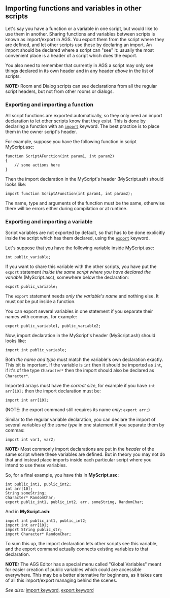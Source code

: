 ## Importing functions and variables in other scripts

Let's say you have a function or a variable in one script, but would like to use them in another. Sharing functions and variables between scripts is known as import/export in AGS. You export them from the script where they are defined, and let other scripts use these by declaring an import. An import should be declared where a script can "see" it: usually the most convenient place is a header of a script which does the export.

You also need to remember that currently in AGS a script may only see things declared in its own header and in any header *above* in the list of scripts.

**NOTE:** Room and Dialog scripts can see declarations from all the regular script headers, but not from other rooms or dialogs.

### Exporting and importing a function

All script functions are exported automatically, so they only need an import declaration to let other scripts know that they exist. This is done by declaring a function with an [`import`](ScriptKeywords#import) keyword. The best practice is to place them in the owner script's header.

For example, suppose you have the following function in script MyScript.asc:

```ags
function ScriptAFunction(int param1, int param2)
{
    // some actions here
}
```

Then the import declaration in the MyScript's header (MyScript.ash) should looks like:

```ags
import function ScriptAFunction(int param1, int param2);
```

The name, type and arguments of the function must be the same, otherwise there will be errors either during compilation or at runtime.

### Exporting and importing a variable

Script variables are not exported by default, so that has to be done explicitly inside the script which has them declared, using the [`export`](ScriptKeywords#export) keyword.

Let's suppose that you have the following variable inside MyScript.asc:

```ags
int public_variable;
```

If you want to share this variable with the other scripts, you have put the `export` statement *inside the same script where you have declared the variable* (MyScript.asc), somewhere below the declaration:

```ags
export public_variable;
```

The `export` statement needs _only the variable's name_ and nothing else. It must *not* be put inside a function.

You can export several variables in one statement if you separate their names with commas, for example:

```ags
export public_variable1, public_variable2;
```

Now, import declaration in the MyScript's header (MyScript.ash) should looks like:

```ags
import int public_variable;
```

Both *the name and type* must match the variable's own declaration exactly.<br>
This bit is important. If the variable is `int` then it should be imported as `int`, if it's of the type `Character*` then the import should also be declared as `Character*`.

Imported arrays must have the *correct size*, for example if you have `int arr[10];` then the import declaration must be:

```ags
import int arr[10];
```

(NOTE: the export command still requires its name *only*: `export arr;`)

Similar to the regular variable declaration, you can declare the import of several variables _of the same type_ in one statement if you separate them by commas:

```ags
import int var1, var2;
```

**NOTE:** Most commonly import declarations are put in the *header* of the same script where these variables are defined. But in theory you may not do that and instead place imports inside each particular script where you intend to use these variables.

So, for a final example, you have this in **MyScript.asc**:

```ags
int public_int1, public_int2;
int arr[10];
String someString;
Character* RandomChar;
export public_int1, public_int2, arr, someString, RandomChar;
```

And in **MyScript.ash**:

```ags
import int public_int1, public_int2;
import int arr[10];
import String public_str;
import Character* RandomChar;
```

To sum this up, the import declaration lets other scripts see this variable, and the export command actually connects existing variables to that declaration.

**NOTE:** The AGS Editor has a special menu called "Global Variables" meant for easier creation of public variables which could are accessible everywhere. This may be a better alternative for beginners, as it takes care of all this import/export managing behind the scenes.

*See also:* [import keyword](ScriptKeywords#import), [export keyword](ScriptKeywords#export)
